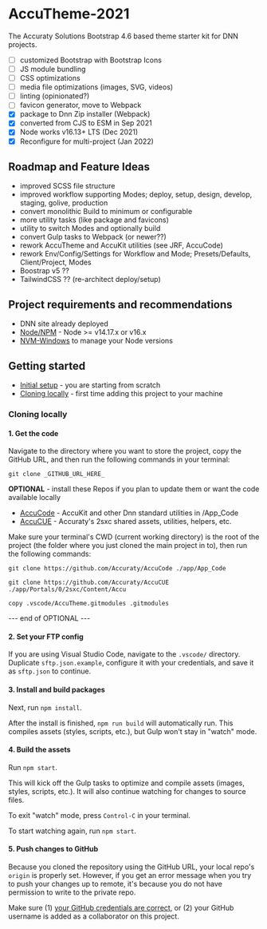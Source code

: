 # AccuTheme-2021

The Accuraty Solutions Bootstrap 4.6 based theme starter kit for DNN projects.
 
 - [ ] customized Bootstrap with Bootstrap Icons
 - [ ] JS module bundling
 - [ ] CSS optimizations
 - [ ] media file optimizations (images, SVG, videos)
 - [ ] linting (opinionated?)
 - [ ] favicon generator, move to Webpack
 - [x] package to Dnn Zip installer (Webpack)
 - [x] converted from CJS to ESM in Sep 2021
 - [x] Node works v16.13+ LTS (Dec 2021)
 - [x] Reconfigure for multi-project (Jan 2022)
 
## Roadmap and Feature Ideas

 - improved SCSS file structure
 - improved workflow supporting Modes; deploy, setup, design, develop, staging, golive, production
 - convert monolithic Build to minimum or configurable
 - more utility tasks (like package and favicons)
 - utility to switch Modes and optionally build
 - convert Gulp tasks to Webpack (or newer??)
 - rework AccuTheme and AccuKit utilities (see JRF, AccuCode)
 - rework Env/Config/Settings for Workflow and Mode; Presets/Defaults, Client/Project, Modes
 - Boostrap v5 ??
 - TailwindCSS ?? (re-architect deploy/setup)
 

## Project requirements and recommendations

- DNN site already deployed
- [Node/NPM](https://nodejs.org/en) - Node >= v14.17.x or v16.x
- [NVM-Windows](https://github.com/coreybutler/nvm-windows) to manage your Node versions

## Getting started

- [Initial setup](/README-deploy.md#initial-setup) - you are starting from scratch
- [Cloning locally](/README.md#cloning-locally) - first time adding this project to your machine

### Cloning locally

#### 1. Get the code

Navigate to the directory where you want to store the project, copy the GitHub URL, and then run the following commands in your terminal:

```
git clone _GITHUB_URL_HERE_
```

**OPTIONAL** - install these Repos if you plan to update them or want the code available locally

- [AccuCode](https://github.com/Accuraty/AccuCode) - AccuKit and other Dnn standard utilities in /App_Code
- [AccuCUE](https://github.com/Accuraty/AccuCUE) - Accuraty's 2sxc shared assets, utilities, helpers, etc.

Make sure your terminal's CWD (current working directory) is the root of the project (the folder where you just cloned the main project in to), then run the following commands:

```
git clone https://github.com/Accuraty/AccuCode ./app/App_Code

git clone https://github.com/Accuraty/AccuCUE ./app/Portals/0/2sxc/Content/Accu

copy .vscode/AccuTheme.gitmodules .gitmodules
```
--- end of OPTIONAL ---<br>

#### 2. Set your FTP config

If you are using Visual Studio Code, navigate to the `.vscode/` directory. Duplicate `sftp.json.example`, configure it with your credentials, and save it as `sftp.json` to continue.

#### 3. Install and build packages

Next, run `npm install`.

After the install is finished, `npm run build` will automatically run. This compiles assets (styles, scripts, etc.), but Gulp won't stay in "watch" mode.

#### 4. Build the assets

Run `npm start`.

This will kick off the Gulp tasks to optimize and compile assets (images, styles, scripts, etc.). It will also continue watching for changes to source files.

To exit "watch" mode, press `Control-C` in your terminal.

To start watching again, run `npm start`.

#### 5. Push changes to GitHub

Because you cloned the repository using the GitHub URL, your local repo's `origin` is properly set. However, if you get an error message when you try to push your changes up to remote, it's because you do not have permission to write to the private repo.

Make sure (1) [your GitHub credentials are correct](https://help.github.com/en/articles/caching-your-github-password-in-git), or (2) your GitHub username is added as a collaborator on this project.
